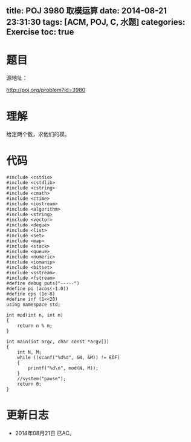 title: POJ 3980 取模运算
date: 2014-08-21 23:31:30
tags: [ACM, POJ, C, 水题]
categories: Exercise
toc: true
---
# 题目
源地址：

http://poj.org/problem?id=3980

# 理解
给定两个数，求他们的模。

<!-- more -->

# 代码
```
#include <cstdio>
#include <cstdlib>
#include <cstring>
#include <cmath>
#include <ctime>
#include <iostream>
#include <algorithm>
#include <string>
#include <vector>
#include <deque>
#include <list>
#include <set>
#include <map>
#include <stack>
#include <queue>
#include <numeric>
#include <iomanip>
#include <bitset>
#include <sstream>
#include <fstream>
#define debug puts("-----")
#define pi (acos(-1.0))
#define eps (1e-8)
#define inf (1<<28)
using namespace std;

int mod(int n, int m)
{
    return n % m;
}

int main(int argc, char const *argv[])
{
    int N, M;
    while ((scanf("%d%d", &N, &M)) != EOF)
    {
        printf("%d\n", mod(N, M));
    }
    //system("pause");
    return 0;
}
```
# 更新日志
- 2014年08月21日 已AC。